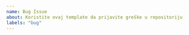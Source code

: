 ```yaml
---
name: Bug Issue
about: Koristite ovaj template da prijavite greške u repositoriju
labels: "bug"
---
```

